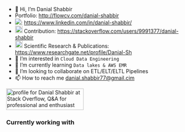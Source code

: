 - 👋 Hi, I’m Danial Shabbir 
- Portfolio: http://flowcv.com/danial-shabbir
- [![](https://i.stack.imgur.com/gVE0j.png)](https://www.linkedin.com/): https://www.linkedin.com/in/danial-shabbir/
- <img src="https://upload.wikimedia.org/wikipedia/commons/e/ef/Stack_Overflow_icon.svg" alt="drawing" style="width:20px;"/> Contribution: https://stackoverflow.com/users/9991377/danial-shabbir
- <img src="https://upload.wikimedia.org/wikipedia/commons/thumb/5/5e/ResearchGate_icon_SVG.svg/1200px-ResearchGate_icon_SVG.svg.png" alt="drawing" style="width:20px;"/> Scientific Research & Publications: https://www.researchgate.net/profile/Danial-Sh
- 👀 I’m interested in `Cloud Data Engineering`
- 🌱 I’m currently learning `Data lakes & AWS EMR`
- 💞️ I’m looking to collaborate on ETL/ELT/ELTL Pipelines
- 📫 How to reach me danial.shabbir77@gmail.cim

<a href="https://stackoverflow.com/users/9991377/danial-shabbir"><img src="https://stackoverflow.com/users/flair/9991377.png?theme=dark" width="208" height="58" alt="profile for Danial Shabbir at Stack Overflow, Q&amp;A for professional and enthusiast programmers" title="profile for Danial Shabbir at Stack Overflow, Q&amp;A for professional and enthusiast programmers"></a>

### Currently working with
